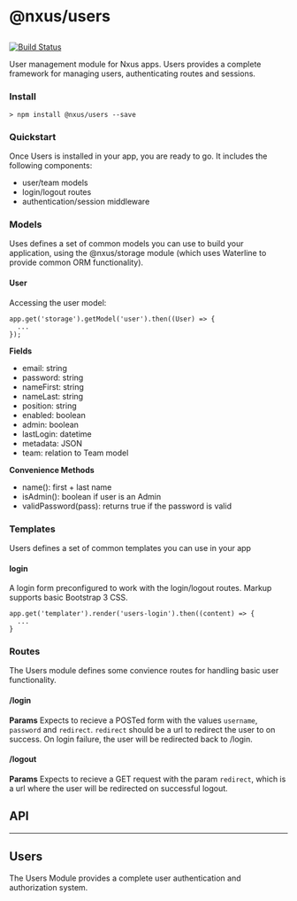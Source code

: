 # @nxus/users

## 

[![Build Status](https://travis-ci.org/nxus/users.svg?branch=master)](https://travis-ci.org/nxus/users)

User management module for Nxus apps.  Users provides a complete framework for managing users, authenticating routes and sessions.

### Install

    > npm install @nxus/users --save

### Quickstart

Once Users is installed in your app, you are ready to go.  It includes the following components:

-   user/team models
-   login/logout routes
-   authentication/session middleware

### Models

Uses defines a set of common models you can use to build your application, using the @nxus/storage module (which uses Waterline to provide common ORM functionality).

#### User

Accessing the user model:

    app.get('storage').getModel('user').then((User) => {
      ...
    });

**Fields**

-   email: string
-   password: string
-   nameFirst: string
-   nameLast: string
-   position: string
-   enabled: boolean
-   admin: boolean
-   lastLogin: datetime
-   metadata: JSON
-   team: relation to Team model

**Convenience Methods**

-   name(): first + last name
-   isAdmin(): boolean if user is an Admin
-   validPassword(pass): returns true if the password is valid

### Templates

Users defines a set of common templates you can use in your app

#### login

A login form preconfigured to work with the login/logout routes. Markup supports basic Bootstrap 3 CSS.

    app.get('templater').render('users-login').then((content) => {
      ...
    }

### Routes

The Users module defines some convience routes for handling basic user functionality.

#### /login

**Params**
Expects to recieve a POSTed form with the values `username`, `password` and `redirect`. `redirect` should be a url to redirect the user to on success.  On login failure, the user will be redirected back to /login.

#### /logout

**Params**
Expects to recieve a GET request with the param `redirect`, which is a url where the user will be redirected on successful logout.

## API

* * *

## Users

The Users Module provides a complete user authentication and authorization system.
